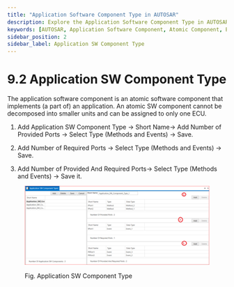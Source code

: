 ```yaml
---
title: "Application Software Component Type in AUTOSAR"
description: Explore the Application Software Component Type in AUTOSAR, defining atomic components for specific applications. Configure provided and required ports, ensuring efficient communication and functionality in your ECU environment.
keywords: [AUTOSAR, Application Software Component, Atomic Component, ECU Configuration, Provided Ports, Required Ports, Methods, Events]
sidebar_position: 2
sidebar_label: Application SW Component Type 
---
```


# 9.2 Application SW Component Type 
  
The application software component is an atomic software component that implements (a part of) an application. An atomic SW component cannot be decomposed into smaller units and can be assigned to only one ECU.

1. Add Application SW Component Type → Short Name→ Add Number of Provided Ports → Select Type (Methods and Events) → Save.
   
2. Add Number of Required Ports → Select Type (Methods and Events) → Save.

3. Add Number of Provided And Required Ports→ Select Type (Methods and Events) → Save it.

<div class="text--center">

<figure>

![Application SW Component Type](../assets/image32.webp "- Application SW Component Type")
<figcaption>Fig. Application SW Component Type</figcaption>
</figure>
</div>
